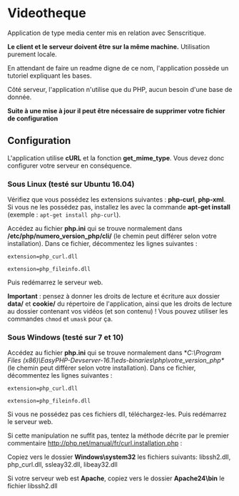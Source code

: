 # Videotheque
Application de type media center mis en relation avec Senscritique.

**Le client et le serveur doivent être sur la même machine.** Utilisation purement locale.

En attendant de faire un readme digne de ce nom, l'application possède un tutoriel expliquant les bases.

Côté serveur, l'application n'utilise que du PHP, aucun besoin d'une base de donnée.

**Suite à une mise à jour il peut être nécessaire de supprimer votre fichier de configuration**

## Configuration
L'application utilise **cURL** et la fonction **get_mime_type**. Vous devez donc configurer votre serveur en conséquence.

### Sous Linux (testé sur Ubuntu 16.04)
Vérifiez que vous possédez les extensions suivantes : **php-curl**, **php-xml**. Si vous ne les possédez pas, installez les avec la commande **apt-get install** (exemple : `apt-get install php-curl`).

Accédez au fichier **php.ini** qui se trouve normalement dans **/etc/php/numero_version_php/cli/** (le chemin peut différer selon votre installation). Dans ce fichier, décommentez les lignes suivantes :

`extension=php_curl.dll`

`extension=php_fileinfo.dll`

Puis redémarrez le serveur web.

**Important** : pensez à donner les droits de lecture et écriture aux dossier **data/** et **cookie/** du répertoire de l'application, ainsi que les droits de lecture au dossier contenant vos vidéos (et son contenu) ! Vous pouvez utiliser les commandes `chmod` et `umask` pour ça.

### Sous Windows (testé sur 7 et 10)

Accédez au fichier **php.ini** qui se trouve normalement dans **C:\Program Files (x86)\EasyPHP-Devserver-16.1\eds-binaries\php\votre_version_php\** (le chemin peut différer selon votre installation). Dans ce fichier, décommentez les lignes suivantes :

`extension=php_curl.dll`

`extension=php_fileinfo.dll`

Si vous ne possédez pas ces fichiers dll, téléchargez-les.
Puis redémarrez le serveur web.

Si cette manipulation ne suffit pas, tentez la méthode décrite par le premier commentaire http://php.net/manual/fr/curl.installation.php :

Copiez vers le dossier **Windows\system32** les fichiers suivants: libssh2.dll, php_curl.dll, ssleay32.dll, libeay32.dll

Si votre serveur web est **Apache**, copiez vers le dossier **Apache24\bin** le fichier libssh2.dll
